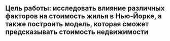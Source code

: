 ## **Цель работы: исследовать влияние различных факторов на стоимость жилья в Нью-Йорке, а также построить модель, которая сможет предсказывать стоимость недвижимости** 
